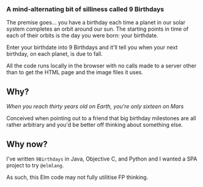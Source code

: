 ### A mind-alternating bit of silliness called 9 Birthdays

The premise goes... you have a birthday each time a planet in our solar system completes an orbit around our sun. The starting points in time of each of their orbits is the day you were born: your birthdate.

Enter your birthdate into 9 Birthdays and it'll tell you when your next birthday, on each planet, is due to fall.

All the code runs locally in the browser with no calls made to a server other than to get the HTML page and the image files it uses.

## Why?

*When you reach thirty years old on Earth, you're only sixteen on Mars*

Conceived when pointing out to a friend that big birthday milestones are all rather arbitrary and you'd be better off thinking about something else.

## Why now?

I've written `9Birthdays` in Java, Objective C, and Python and I wanted a SPA project to try `@elmlang`.

As such, this Elm code may not fully utilitise FP thinking.




